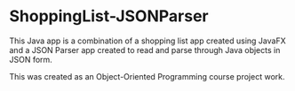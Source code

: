 # ShoppingList-JSONParser
This Java app is a combination of a shopping list app created using JavaFX and a JSON Parser app created to read and parse through Java objects in JSON form.

This was created as an Object-Oriented Programming course project work.